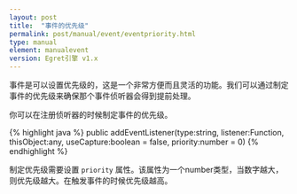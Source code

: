 ```yaml
---
layout: post
title:  "事件的优先级"
permalink: post/manual/event/eventpriority.html
type: manual
element: manualevent
version: Egret引擎 v1.x
---
```


事件是可以设置优先级的，这是一个非常方便而且灵活的功能。我们可以通过制定事件的优先级来确保那个事件侦听器会得到提前处理。

你可以在注册侦听器的时候制定事件的优先级。

{% highlight java  %}
public addEventListener(type:string, listener:Function, thisObject:any, useCapture:boolean = false, priority:number = 0)
{% endhighlight %}

制定优先级需要设置 `priority` 属性。该属性为一个number类型，当数字越大，则优先级越大。在触发事件的时候优先级越高。
